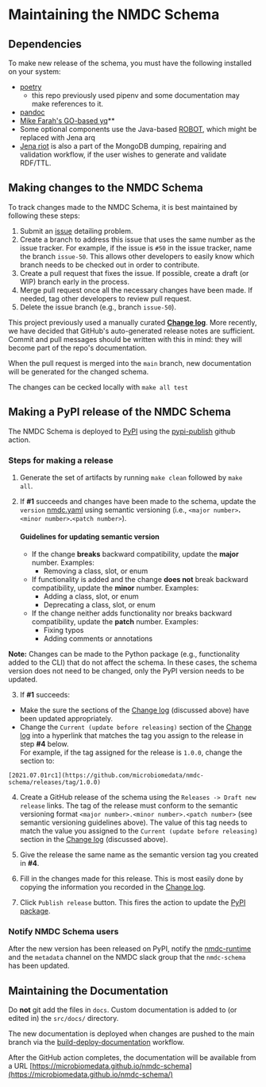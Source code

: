 # Maintaining the NMDC Schema
## Dependencies
To make new release of the schema, you must have the following installed on your system:
- [poetry](https://python-poetry.org/docs/#installation/)
  - this repo previously used pipenv and some documentation may make references to it.
- [pandoc](https://pandoc.org/installing.html)
- [Mike Farah's GO-based yq](https://github.com/mikefarah/yq)**
- Some optional components use the Java-based [ROBOT](http://robot.obolibrary.org/), which might be replaced with Jena arq
- [Jena riot]([url](https://www.bobdc.com/blog/jenagems/#rsparql)) is also a part of the MongoDB dumping, repairing and validation workflow, if the user wishes to generate and validate RDF/TTL.

## Making changes to the NMDC Schema
To track changes made to the NMDC Schema, it is best maintained by following these steps:
1. Submit an [issue](https://github.com/microbiomedata/nmdc-schema/issues) detailing problem.
2. Create a branch to address this issue that uses the same number as the issue tracker. For example, if the issue is `#50` in the issue tracker, name the branch `issue-50`. This allows other developers to easily know which branch needs to be checked out in order to contribute.
3. Create a pull request that fixes the issue. If possible, create a draft (or WIP) branch early in the process.
4. Merge pull request once all the necessary changes have been made. If needed, tag other developers to review pull request. 
5. Delete the issue branch (e.g., branch `issue-50`).

This project previously used a manually curated [**Change log**](https://github.com/microbiomedata/nmdc-schema/blob/main/CHANGELOG.md). More recently, we have decided that GitHub's auto-generated release notes are sufficient. Commit and pull messages should be written with this in mind: they will become part of the repo's documentation. 

When the pull request is merged into the `main` branch, new documentation will be generated for the changed schema.

The changes can be cecked locally with `make all test`

## Making a PyPI release of the NMDC Schema

The NMDC Schema is deployed to [PyPI](https://pypi.org/project/nmdc-schema/) using the [pypi-publish](https://github.com/microbiomedata/nmdc-schema/blob/main/.github/workflows/pypi-publish.yml) github action.

### Steps for making a release
1. Generate the set of artifacts by running `make clean` followed by `make all`.

2. If **#1** succeeds and changes have been made to the schema, update the `version` [nmdc.yaml](https://github.com/microbiomedata/nmdc-schema/blob/main/src/schema/nmdc.yaml) using semantic versioning (i.e., `<major number>`**.** `<minor number>`**.**`<patch number>`). 
  
    #### Guidelines for updating semantic version
    * If the change **breaks** backward compatibility, update the **major** number.
      Examples:
      - Removing a class, slot, or enum
    * If functionality is added and the change **does not** break backward compatibility, update the **minor** number.
      Examples:
      - Adding a class, slot, or enum
      - Deprecating a class, slot, or enum
    * If the change neither adds functionality nor breaks backward compatibility, update the **patch** number.
      Examples:
      - Fixing typos
      - Adding comments or annotations
      
**Note:** Changes can be made to the Python package (e.g., functionality added to the CLI) that do not affect the schema. In these cases, the schema version does not need to be changed, only the PyPI version needs to be updated.

3. If **#1** succeeds:
  * Make the sure the sections of the [Change log](https://github.com/microbiomedata/nmdc-schema/blob/main/CHANGELOG.md) (discussed above) have been updated appropriately.
  * Change the `Current (update before releasing)` section of the [Change log](https://github.com/microbiomedata/nmdc-schema/blob/main/CHANGELOG.md) into a hyperlink that matches the tag you assign to the release in step **#4** below.  
  For example, if the tag assigned for the release is `1.0.0`, change the section to:  
  ```
  [2021.07.01rc1](https://github.com/microbiomedata/nmdc-schema/releases/tag/1.0.0)
  ```
4. Create a GitHub release of the schema using the `Releases -> Draft new release` links. The tag of the release must conform to the semantic versioning format `<major number>.<minor number>.<patch number>` (see semantic versioning guidelines above). The value of this tag needs to match the value you assigned to the `Current (update before releasing)` section in the [Change log](https://github.com/microbiomedata/nmdc-schema/blob/main/CHANGELOG.md) (discussed above).

5. Give the release the same name as the semantic version tag you created in **#4**.

6. Fill in the changes made for this release. This is most easily done by copying the information you recorded in the [Change log](https://github.com/microbiomedata/nmdc-schema/blob/main/CHANGELOG.md).

7. Click `Publish release` button. This fires the action to update the [PyPI package](https://pypi.org/project/nmdc-schema/).

### Notify NMDC Schema users
After the new version has been released on PyPI, notify the [nmdc-runtime](https://github.com/microbiomedata/nmdc-runtime) and the `metadata` channel on the NMDC slack group that the `nmdc-schema` has been updated.

## Maintaining the Documentation
Do **not** git add the files in `docs`. Custom documentation is added to (or edited in) the `src/docs/` directory.

The new documentation is deployed when changes are pushed to the main branch via the [build-deploy-documentation](https://github.com/microbiomedata/nmdc-schema/blob/main/.github/workflows/build-deploy-documentation.yaml) workflow.


After the GitHub action completes, the documentation will be available from a URL [https://microbiomedata.github.io/nmdc-schema](https://microbiomedata.github.io/nmdc-schema/)

